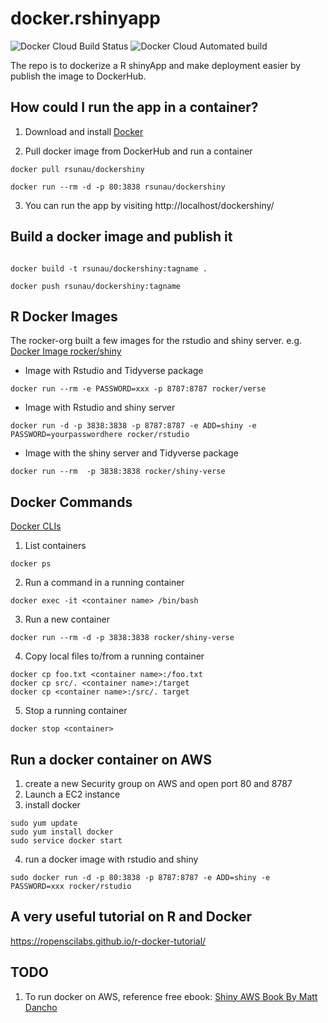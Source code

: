 docker.rshinyapp
==========================

![Docker Cloud Build Status](https://img.shields.io/docker/cloud/build/rsunau/dockershiny)
![Docker Cloud Automated build](https://img.shields.io/docker/cloud/automated/rsunau/dockershiny)

The repo is to dockerize a R shinyApp and make deployment easier by publish the image to DockerHub.

## How could I run the app in a container?

1. Download and install [Docker](https://www.docker.com/products/docker-desktop)

2. Pull docker image from DockerHub and run a container

```
docker pull rsunau/dockershiny

docker run --rm -d -p 80:3838 rsunau/dockershiny

```

3. You can run the app by visiting http://localhost/dockershiny/

## Build a docker image and publish it

```

docker build -t rsunau/dockershiny:tagname .

docker push rsunau/dockershiny:tagname

```


## R Docker Images 

The rocker-org built a few images for the rstudio and shiny server. e.g. [Docker Image rocker/shiny](https://github.com/rocker-org/shiny)

* Image with Rstudio and Tidyverse package 

```
docker run --rm -e PASSWORD=xxx -p 8787:8787 rocker/verse
```

* Image with Rstudio and shiny server

```
docker run -d -p 3838:3838 -p 8787:8787 -e ADD=shiny -e PASSWORD=yourpasswordhere rocker/rstudio
```

* Image with the shiny server and Tidyverse package

```
docker run --rm  -p 3838:3838 rocker/shiny-verse
```


## Docker Commands
[Docker CLIs](https://docs.docker.com/engine/reference/commandline/docker/)

1. List containers

```
docker ps
```

2. Run a command in a running container 

```
docker exec -it <container name> /bin/bash
```
  
3. Run a new container

```
docker run --rm -d -p 3838:3838 rocker/shiny-verse
```
4. Copy local files to/from a running container

```
docker cp foo.txt <container name>:/foo.txt
docker cp src/. <container name>:/target
docker cp <container name>:/src/. target
```

5. Stop a running container

```
docker stop <container>
```

## Run a docker container on AWS

1. create a new Security group on AWS and open port 80 and 8787
2. Launch a EC2 instance
3. install docker
```
sudo yum update
sudo yum install docker
sudo service docker start
```

4. run a docker image with rstudio and shiny
```
sudo docker run -d -p 80:3838 -p 8787:8787 -e ADD=shiny -e PASSWORD=xxx rocker/rstudio

```

## A very useful tutorial on R and Docker 
https://ropenscilabs.github.io/r-docker-tutorial/

## TODO
1. To run docker on AWS, reference free ebook: [Shiny AWS Book By Matt Dancho](https://business-science.github.io/shiny-production-with-aws-book/?utm_content=bufferf4031&utm_medium=social&utm_source=twitter.com&utm_campaign=buffer)

